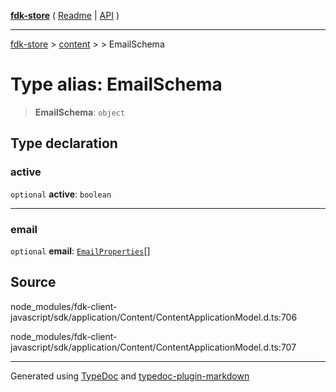 [**fdk-store**](../../../README.md) ( [Readme](../../../README.md) \| [API](../../../API.md) )

---

[fdk-store](../../../API.md) > [content](../../README.md) > [<internal>](../README.md) > EmailSchema

# Type alias: EmailSchema

> **EmailSchema**: `object`

## Type declaration

### active

`optional` **active**: `boolean`

---

### email

`optional` **email**: [`EmailProperties`](type-alias.EmailProperties.md)[]

## Source

node_modules/fdk-client-javascript/sdk/application/Content/ContentApplicationModel.d.ts:706

node_modules/fdk-client-javascript/sdk/application/Content/ContentApplicationModel.d.ts:707

---

Generated using [TypeDoc](https://typedoc.org/) and [typedoc-plugin-markdown](https://www.npmjs.com/package/typedoc-plugin-markdown)
